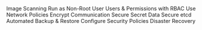 Image Scanning
Run as Non-Root User
Users & Permissions with RBAC
Use Network Policies
Encrypt Communication
Secure  Secret Data
Secure etcd
Automated Backup & Restore
Configure Security Policies
Disaster Recovery
